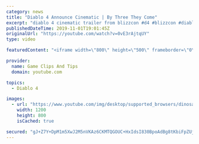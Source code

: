 ```yaml
---
category: news
title: "Diablo 4 Announce Cinematic | By Three They Come"
excerpt: "diablo 4 cinematic trailer from blizzcon #d4 #blizzcon #diablo."
publishedDateTime: 2019-11-01T19:01:45Z
originalUrl: "https://youtube.com/watch?v=0vE3rAjtqUY"
type: video

featuredContent: "<iframe width=\"800\" height=\"500\" frameborder=\"0\" src=\"https://www.youtube.com/embed/0vE3rAjtqUY\" allow=\"accelerometer; autoplay; encrypted-media; gyroscope; picture-in-picture\" allowfullscreen></iframe>"

provider:
  name: Game Clips And Tips
  domain: youtube.com

topics:
  - Diablo 4

images:
  - url: "https://www.youtube.com/img/desktop/supported_browsers/dinosaur.png"
    width: 1200
    height: 800
    isCached: true

secured: "gJ+Z7Y+DpM1m5XwJ2M5nVKAz6CKMTQGOUC+HxIdsI830BpoAdBg8tKbiFpZUjfMB2ywhC1AWTRGnAT3pOg8zxIuVyvPkUU2WoOpr5OJJa/oCFUCiw5jiELRPRAQNTpOEoyu6KDa//XNQvIuf2mhXHv3hJR8s5nUqitCgyNtTE/M60axGymzOgtWDNO2CciGMR14S9y9eSz7YB0PkhaRggr6Ix7roMQEP/IwN5Zy3vCLLkuXGAdBVT4RH9IpQjYz5IcRs03S5XtnCsuBqqrLthw6yFKmS6qZSUFckYxeW35tq5+KVpgbMjnr8Y1xJKB2Tfvcx1gTKX66LFPPSYV3RIuHuh3ZokpeZYkoY1USig2qU1vv03XeVj7U7p8vEYsb72PZJ0eOYOMqH5bWwOySVRFF7B3ClT417iXROJnqTohuoYtwLZNM1k58qo4TlwK+R;ld71TM9TN3mrvoEM2eZHFQ=="
---
```


